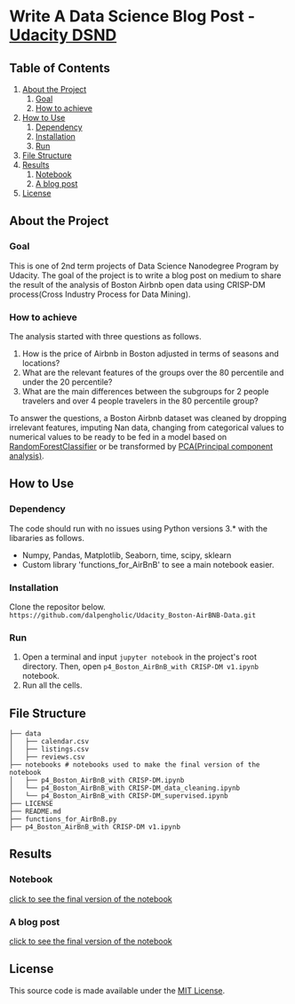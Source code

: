 #  Write A Data Science Blog Post - [Udacity DSND](https://www.udacity.com/course/data-scientist-nanodegree--nd025)


## Table of Contents
1. [About the Project](#about_the_project)
    1. [Goal](#goal)
    2. [How to achieve](#how_to_achieve)
2. [How to Use](#how_to_use)
    1. [Dependency](#dependency)
    2. [Installation](#installation)
    3. [Run](#run)
3. [File Structure](#file_structure)
4. [Results](#results)
    1. [Notebook](#notebook)
    2. [A blog post](#a_blog_post)
5. [License](#license)


<a name="about_the_project"></a>
## About the Project
<a name="goal"></a>
### Goal
This is one of 2nd term projects of Data Science Nanodegree Program by Udacity. The goal of the project is to write a blog post on medium to share the result of the analysis of Boston Airbnb open data using CRISP-DM process(Cross Industry Process for Data Mining). 

<a name="how_to_achieve"></a>
### How to achieve
The analysis started with three questions as follows.
1. How is the price of Airbnb in Boston adjusted in terms of seasons and locations?
2. What are the relevant features of the groups over the 80 percentile and under the 20 percentile?
3. What are the main differences between the subgroups for 2 people travelers and over 4 people travelers in the 80 percentile group?

To answer the questions, a Boston Airbnb dataset was cleaned by dropping irrelevant features, imputing Nan data, changing from categorical values to numerical values to be ready to be fed in a model based on [RandomForestClassifier](https://scikit-learn.org/stable/modules/generated/sklearn.ensemble.RandomForestClassifier.html) or be transformed by [PCA(Principal component analysis)](https://en.wikipedia.org/wiki/Principal_component_analysis).


<a name="how_to_use"></a>
## How to Use

<a name="dependency"></a>
### Dependency
The code should run with no issues using Python versions 3.* with the libararies as follows.
- Numpy, Pandas, Matplotlib, Seaborn, time, scipy, sklearn
- Custom library 'functions_for_AirBnB' to see a main notebook easier.

<a name="installation"></a>
### Installation
Clone the repositor below.
`https://github.com/dalpengholic/Udacity_Boston-AirBNB-Data.git`

<a name="run"></a>
### Run
1. Open a terminal and input `jupyter notebook` in the project's root directory. Then, open `p4_Boston_AirBnB_with CRISP-DM v1.ipynb` notebook.
2. Run all the cells.
      
<a name="file_structure"></a>
## File Structure
```
├── data
│   ├── calendar.csv
│   ├── listings.csv
│   ├── reviews.csv
├── notebooks # notebooks used to make the final version of the notebook
│   ├── p4_Boston_AirBnB_with CRISP-DM.ipynb
│   └── p4_Boston_AirBnB_with CRISP-DM_data_cleaning.ipynb
│   └── p4_Boston_AirBnB_with CRISP-DM_supervised.ipynb
├── LICENSE
├── README.md
├── functions_for_AirBnB.py
├── p4_Boston_AirBnB_with CRISP-DM v1.ipynb

```
<a name="results"></a>
## Results
<a name="notebook"></a>
### Notebook
[click to see the final version of the notebook](https://github.com/dalpengholic/Udacity_Boston-AirBNB-Data/blob/master/p4_Boston_AirBnB_with%20CRISP-DM%20v1.ipynb)

<a name="a_blog_post"></a>
### A blog post
[click to see the final version of the notebook](https://medium.com/@dalpengholic/the-5-ways-to-be-successful-hosts-of-airbnb-b0c02612f5fb)


<a name="license"></a>
## License
This source code is made available under the [MIT License](https://github.com/dalpengholic/Udacity_Boston-AirBNB-Data/blob/master/LICENSE).
